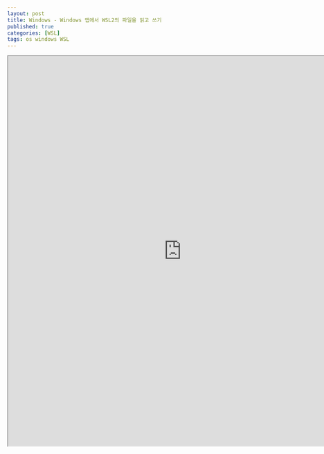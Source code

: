 ```yaml
---
layout: post
title: Windows - Windows 앱에서 WSL2의 파일을 읽고 쓰기
published: true
categories: [WSL]
tags: os windows WSL
---
```

<iframe width="800" height="900" src="https://docs.google.com/document/d/e/2PACX-1vTMAIQpStcsGluUujbUD0CX7lITBfKWtUMRa07WePZUMAybo1LtmzXtRX31uOrN_HkUoKBNIck2KGYK/pub?embedded=true"></iframe>  
    
